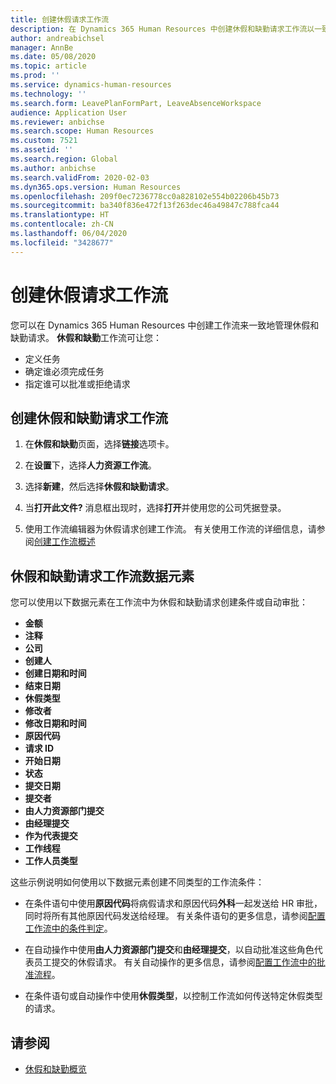 ```yaml
---
title: 创建休假请求工作流
description: 在 Dynamics 365 Human Resources 中创建休假和缺勤请求工作流以一致地管理休假请求。
author: andreabichsel
manager: AnnBe
ms.date: 05/08/2020
ms.topic: article
ms.prod: ''
ms.service: dynamics-human-resources
ms.technology: ''
ms.search.form: LeavePlanFormPart, LeaveAbsenceWorkspace
audience: Application User
ms.reviewer: anbichse
ms.search.scope: Human Resources
ms.custom: 7521
ms.assetid: ''
ms.search.region: Global
ms.author: anbichse
ms.search.validFrom: 2020-02-03
ms.dyn365.ops.version: Human Resources
ms.openlocfilehash: 209f0ec7236778cc0a828102e554b02206b45b73
ms.sourcegitcommit: ba340f836e472f13f263dec46a49847c788fca44
ms.translationtype: HT
ms.contentlocale: zh-CN
ms.lasthandoff: 06/04/2020
ms.locfileid: "3428677"
---
```

# <a name="create-a-leave-request-workflow"></a>创建休假请求工作流

您可以在 Dynamics 365 Human Resources 中创建工作流来一致地管理休假和缺勤请求。 **休假和缺勤**工作流可让您：

- 定义任务
- 确定谁必须完成任务
- 指定谁可以批准或拒绝请求

## <a name="create-a-leave-and-absence-request-workflow"></a>创建休假和缺勤请求工作流

1. 在**休假和缺勤**页面，选择**链接**选项卡。

2. 在**设置**下，选择**人力资源工作流**。

3. 选择**新建**，然后选择**休假和缺勤请求**。 

4. 当**打开此文件?** 消息框出现时，选择**打开**并使用您的公司凭据登录。

5. 使用工作流编辑器为休假请求创建工作流。 有关使用工作流的详细信息，请参阅[创建工作流概述](https://docs.microsoft.com/dynamics365/fin-ops-core/fin-ops/organization-administration/create-workflow?toc=/dynamics365/commerce/toc.json.)

## <a name="leave-and-absence-request-workflow-data-elements"></a>休假和缺勤请求工作流数据元素

您可以使用以下数据元素在工作流中为休假和缺勤请求创建条件或自动审批：

- **金额**
- **注释**
- **公司**
- **创建人**
- **创建日期和时间**
- **结束日期**
- **休假类型**
- **修改者**
- **修改日期和时间**
- **原因代码**
- **请求 ID**
- **开始日期**
- **状态** 
- **提交日期**
- **提交者**
- **由人力资源部门提交**
- **由经理提交**
- **作为代表提交**
- **工作线程**
- **工作人员类型**

这些示例说明如何使用以下数据元素创建不同类型的工作流条件：

- 在条件语句中使用**原因代码**将病假请求和原因代码**外科**一起发送给 HR 审批，同时将所有其他原因代码发送给经理。 有关条件语句的更多信息，请参阅[配置工作流中的条件判定](https://docs.microsoft.com/dynamics365/fin-ops-core/fin-ops/organization-administration/configure-conditional-decision-workflow)。 

- 在自动操作中使用**由人力资源部门提交**和**由经理提交**，以自动批准这些角色代表员工提交的休假请求。 有关自动操作的更多信息，请参阅[配置工作流中的批准流程](https://docs.microsoft.com/dynamics365/fin-ops-core/fin-ops/organization-administration/configure-approval-process-workflow)。

- 在条件语句或自动操作中使用**休假类型**，以控制工作流如何传送特定休假类型的请求。

## <a name="see-also"></a>请参阅

- [休假和缺勤概览](hr-leave-and-absence-overview.md)
